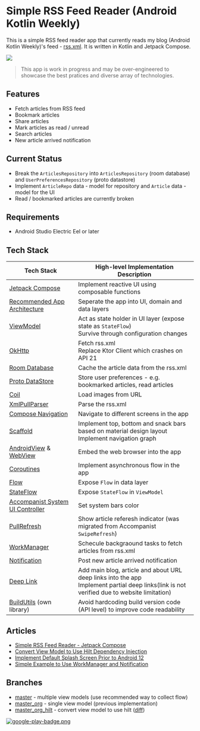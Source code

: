 # Simple RSS Feed Reader (Android Kotlin Weekly)

This is a simple RSS feed reader app that currently reads my blog (Android Kotlin Weekly)'s feed - [rss.xml](https://vtsen.hashnode.dev/rss.xml). It is written in Kotlin and Jetpack Compose.

![](screenshots/Android_News_Overview.gif)

> This app is work in progress and may be over-engineered to showcase the best pratices and diverse array of technologies.

## Features
- Fetch articles from RSS feed
- Bookmark articles
- Share articles
- Mark articles as read / unread
- Search articles
- New article arrived notification

## Current Status
- Break the `ArticlesRepository` into `ArticlesRepository` (room database) and `UserPreferencesRepository` (proto datastore)
- Implement `ArticleRepo` data - model for repository and `Article` data - model for the UI
- Read / bookmarked articles are currently broken

## Requirements
- Android Studio Electric Eel or later

## Tech Stack
| Tech Stack | High-level Implementation Description |
| --- | --- |
| [Jetpack Compose](https://developer.android.com/jetpack/compose) | Implement reactive UI using composable functions | 
| [Recommended App Architecture ](https://developer.android.com/topic/architecture) | Seperate the app into UI, domain and data layers |
| [ViewModel](https://developer.android.com/topic/libraries/architecture/viewmodel) | Act as state holder in UI layer (expose state as `StateFlow`)<br/>Survive through configuration changes |
| [OkHttp](https://square.github.io/okhttp/) |Fetch rss.xml<br/>Replace Ktor Client which crashes on API 21 |
| [Room Database](https://developer.android.com/training/data-storage/room) | Cache the article data from the rss.xml |
| [Proto DataStore](https://developer.android.com/topic/libraries/architecture/datastore) | Store user preferences - e.g. bookmarked articles, read articles |
| [Coil](https://github.com/coil-kt/coil) | Load images from URL |
| [XmlPullParser](https://developer.android.com/reference/org/xmlpull/v1/XmlPullParser) | Parse the rss.xml |
| [Compose Navigation](https://developer.android.com/jetpack/compose/navigation) | Navigate to different screens in the app |
| [Scaffold](https://developer.android.com/reference/kotlin/androidx/compose/material/package-summary#scaffold) | Implement top, bottom and snack bars based on material design layout<br/>Implement navigation graph |
| [AndroidView](https://developer.android.com/reference/kotlin/androidx/compose/ui/viewinterop/package-summary#AndroidView) & [WebView](https://developer.android.com/reference/android/webkit/WebView) | Embed the web browser into the app |
| [Coroutines](https://kotlinlang.org/docs/coroutines-overview.html) | Implement asynchronous flow in the app |
| [Flow](https://kotlinlang.org/docs/flow.html) | Expose `Flow` in data layer |
| [StateFlow](https://kotlinlang.org/api/kotlinx.coroutines/kotlinx-coroutines-core/kotlinx.coroutines.flow/-state-flow/) | Expose `StateFlow` in `ViewModel` |
| [Accompanist System UI Controller](https://google.github.io/accompanist/systemuicontroller) | Set system bars color |
| [PullRefresh](https://developer.android.com/reference/kotlin/androidx/compose/material/pullrefresh/package-summary) | Show article referesh indicator (was migrated from Accompanist `SwipeRefresh`) |
| [WorkManager](https://developer.android.com/topic/libraries/architecture/workmanager) | Schecule backgraound tasks to fetch articles from rss.xml |
| [Notification](https://developer.android.com/develop/ui/views/notifications) | Post new article arrived notification |
| [Deep Link](https://developer.android.com/training/app-links/deep-linking) | Add main blog, article and about URL deep links into the app</br>Implement partial deep links(link is not verified due to website limitation) |
| [BuildUtils](https://github.com/vinchamp77/buildutils) (own library) | Avoid hardcoding build version code (API level) to improve code readability |

## Articles
- [Simple RSS Feed Reader - Jetpack Compose](https://vtsen.hashnode.dev/simple-rss-feed-reader-jetpack-compose)
- [Convert View Model to Use Hilt Dependency Injection](https://vtsen.hashnode.dev/convert-view-model-to-use-hilt-dependency-injection)
- [Implement Default Splash Screen Prior to Android 12](https://vtsen.hashnode.dev/implement-default-splash-screen-prior-to-android-12)
- [Simple Example to Use WorkManager and Notification](https://vtsen.hashnode.dev/simple-example-to-use-workmanager-and-notification)

## Branches
- [master](https://github.com/vinchamp77/AndroidNews) - multiple view models (use recommended way to collect flow)
- [master_org](https://github.com/vinchamp77/AndroidNews/tree/master_org) - single view model (previous implementation)
- [master_org_hilt](https://github.com/vinchamp77/AndroidNews/tree/master_org_hilt) - convert view model to use hilt ([diff](https://github.com/vinchamp77/AndroidNews/compare/129e75036178fa2427e7283a605ada6e7fa27325..a23b2dfc36447be82339fb26d9a3e1a36108fb4a)) 

[![google-play-badge.png](https://play.google.com/intl/en_us/badges/static/images/badges/en_badge_web_generic.png)](https://play.google.com/store/apps/details?id=vtsen.hashnode.dev.androidnews)
